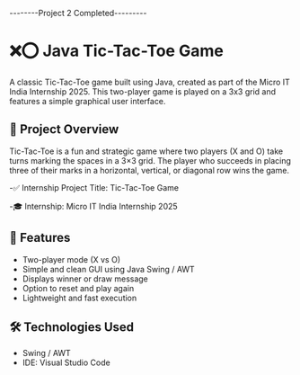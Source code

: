 --------Project 2 Completed---------
# ❌⭕ Java Tic-Tac-Toe Game

A classic Tic-Tac-Toe game built using Java, created as part of the Micro IT India Internship 2025. This two-player game is played on a 3x3 grid and features a simple graphical user interface.

## 📌 Project Overview

Tic-Tac-Toe is a fun and strategic game where two players (X and O) take turns marking the spaces in a 3×3 grid. The player who succeeds in placing three of their marks in a horizontal, vertical, or diagonal row wins the game.

-✅ Internship Project Title: Tic-Tac-Toe Game

-🎓 Internship: Micro IT India Internship 2025

## 🎯 Features

- Two-player mode (X vs O)
- Simple and clean GUI using Java Swing / AWT
- Displays winner or draw message
- Option to reset and play again
- Lightweight and fast execution

## 🛠️ Technologies Used

- Swing / AWT
- IDE: Visual Studio Code


